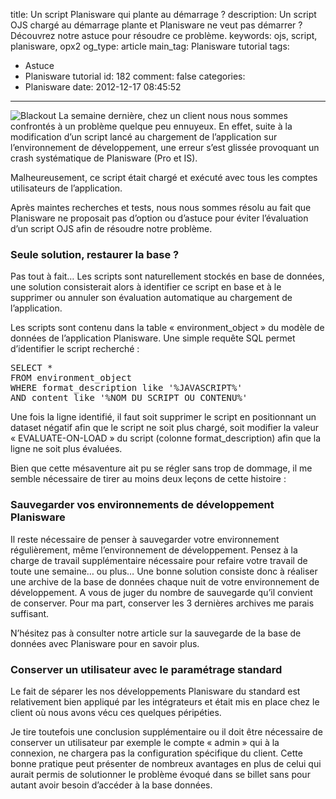 title: Un script Planisware qui plante au démarrage ?
description: Un script OJS chargé au démarrage plante et Planisware ne veut pas démarrer ? Découvrez notre astuce pour résoudre ce problème.
keywords: ojs, script, planisware, opx2
og_type: article
main_tag: Planisware tutorial
tags:
  - Astuce
  - Planisware tutorial
id: 182
comment: false
categories:
  - Planisware
date: 2012-12-17 08:45:52
---

![Blackout](//blog/wp-content/uploads/2012/12/Internet-Blackout-300x191.png)
La semaine dernière, chez un client nous nous sommes confrontés à un problème quelque peu ennuyeux. En effet, suite à la modification d’un script lancé au chargement de l’application sur l’environnement de développement, une erreur s’est glissée provoquant un crash systématique de Planisware (Pro et IS).

Malheureusement, ce script était chargé et exécuté avec tous les comptes utilisateurs de l’application.
<!-- more -->
Après maintes recherches et tests, nous nous sommes résolu au fait que Planisware ne proposait pas d’option ou d’astuce pour éviter l’évaluation d’un script OJS afin de résoudre notre problème.

### Seule solution, restaurer la base ?

Pas tout à fait… Les scripts sont naturellement stockés en base de données, une solution consisterait alors à identifier ce script en base et à le supprimer ou annuler son évaluation automatique au chargement de l’application.

Les scripts sont contenu dans la table « environment_object » du modèle de données de l’application Planisware. Une simple requête SQL permet d’identifier le script recherché :
<pre>SELECT *
FROM environment_object
WHERE format_description like '%JAVASCRIPT%'
AND content like '%NOM_DU_SCRIPT_OU_CONTENU%'</pre>
Une fois la ligne identifié, il faut soit supprimer le script en positionnant un dataset négatif afin que le script ne soit plus chargé, soit modifier la valeur « EVALUATE-ON-LOAD » du script (colonne format_description) afin que la ligne ne soit plus évaluées.

Bien que cette mésaventure ait pu se régler sans trop de dommage, il me semble nécessaire de tirer au moins deux leçons de cette histoire :

### Sauvegarder vos environnements de développement Planisware

Il reste nécessaire de penser à sauvegarder votre environnement régulièrement, même l’environnement de développement. Pensez à la charge de travail supplémentaire nécessaire pour refaire votre travail de toute une semaine… ou plus… Une bonne solution consiste donc à réaliser une archive de la base de données chaque nuit de votre environnement de développement. A vous de juger du nombre de sauvegarde qu’il convient de conserver. Pour ma part, conserver les 3 dernières archives me parais suffisant.

N’hésitez pas à consulter notre article sur la sauvegarde de la base de données avec Planisware pour en savoir plus.

### Conserver un utilisateur avec le paramétrage standard

Le fait de séparer les nos développements Planisware du standard est relativement bien appliqué par les intégrateurs et était mis en place chez le client où nous avons vécu ces quelques péripéties.

Je tire toutefois une conclusion supplémentaire ou il doit être nécessaire de conserver un utilisateur par exemple le compte « admin » qui à la connexion, ne chargera pas la configuration spécifique du client. Cette bonne pratique peut présenter de nombreux avantages en plus de celui qui aurait permis de solutionner le problème évoqué dans se billet sans pour autant avoir besoin d’accéder à la base données.